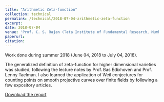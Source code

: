 ```yaml
---
title: "Arithmetic Zeta-function"
collection: technical
permalink: /technical/2018-07-04-arithmetic-zeta-function
excerpt:
date: 2018-07-04
venue: 'Prof. C. S. Rajan (Tata Institute of Fundamental Research, Mumbai)'
paperurl: 
citation: 
---
```

Work done during summer 2018 (June 04, 2018 to July 04, 2018).

The generalized definition of zeta-function for higher dimensional varieties was studied, following the lecture notes by Prof. Bas Edixhoven and Prof. Lenny Taelman. I also learned the application of Weil conjectures for counting points on smooth projective curves over finite fields by following a few expository articles.

[Download the report](http://gkorpal.github.io/files/summer2018-arithmetic_zeta_function-gaurish.pdf)
